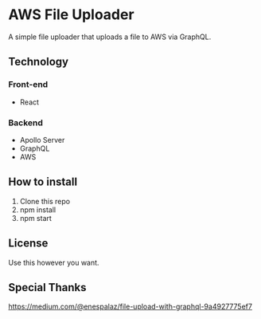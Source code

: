# AWS File Uploader

A simple file uploader that uploads a file to AWS via GraphQL.

## Technology

### Front-end

- React

### Backend

- Apollo Server
- GraphQL
- AWS

## How to install

1. Clone this repo
2. npm install
3. npm start

## License

Use this however you want.

## Special Thanks

https://medium.com/@enespalaz/file-upload-with-graphql-9a4927775ef7
